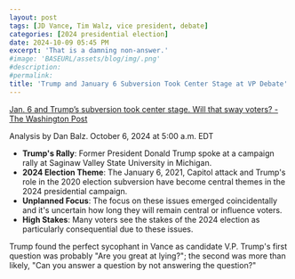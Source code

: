 ```yaml
---
layout: post
tags: [JD Vance, Tim Walz, vice president, debate]
categories: [2024 presidential election]
date: 2024-10-09 05:45 PM
excerpt: 'That is a damning non-answer.'
#image: 'BASEURL/assets/blog/img/.png'
#description:
#permalink:
title: 'Trump and January 6 Subversion Took Center Stage at VP Debate'
---
```


[Jan. 6 and Trump’s subversion took center stage. Will that sway voters? - The Washington Post](https://www.washingtonpost.com/elections/2024/10/06/jan-6-trump-election/)

Analysis by Dan Balz. October 6, 2024 at 5:00 a.m. EDT

- **Trump's Rally**: Former President Donald Trump spoke at a campaign rally at Saginaw Valley State University in Michigan.
- **2024 Election Theme**: The January 6, 2021, Capitol attack and Trump's role in the 2020 election subversion have become central themes in the 2024 presidential campaign.
- **Unplanned Focus**: The focus on these issues emerged coincidentally and it's uncertain how long they will remain central or influence voters.
- **High Stakes**: Many voters see the stakes of the 2024 election as particularly consequential due to these issues.

Trump found the perfect sycophant in Vance as candidate V.P. Trump's first question was probably "Are you great at lying?";
the second was more than likely, "Can you answer a question by not answering the question?"
